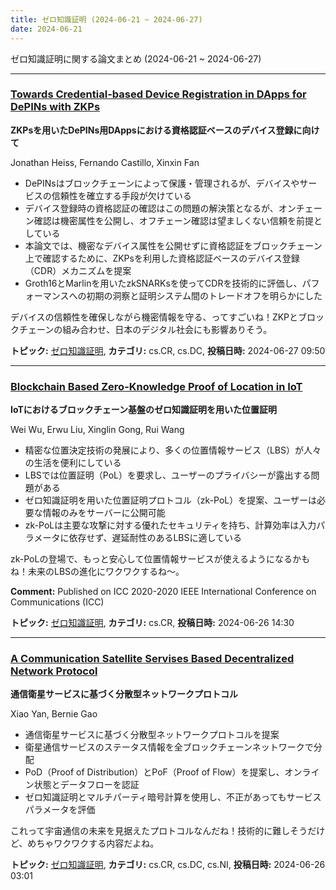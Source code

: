 ```yaml
---
title: ゼロ知識証明 (2024-06-21 ~ 2024-06-27)
date: 2024-06-21
---
```


ゼロ知識証明に関する論文まとめ (2024-06-21 ~ 2024-06-27)


- - -

### [Towards Credential-based Device Registration in DApps for DePINs with ZKPs](http://arxiv.org/abs/2406.19042)

**ZKPsを用いたDePINs用DAppsにおける資格認証ベースのデバイス登録に向けて**

Jonathan Heiss, Fernando Castillo, Xinxin Fan

- DePINsはブロックチェーンによって保護・管理されるが、デバイスやサービスの信頼性を確立する手段が欠けている
- デバイス登録時の資格認証の確認はこの問題の解決策となるが、オンチェーン確認は機密属性を公開し、オフチェーン確認は望ましくない信頼を前提としている
- 本論文では、機密なデバイス属性を公開せずに資格認証をブロックチェーン上で確認するために、ZKPsを利用した資格認証ベースのデバイス登録（CDR）メカニズムを提案
- Groth16とMarlinを用いたzkSNARKsを使ってCDRを技術的に評価し、パフォーマンスへの初期の洞察と証明システム間のトレードオフを明らかにした

デバイスの信頼性を確保しながら機密情報を守る、ってすごいね！ZKPとブロックチェーンの組み合わせ、日本のデジタル社会にも影響ありそう。



**トピック:** [ゼロ知識証明](../../zkp), **カテゴリ:** cs.CR, cs.DC, **投稿日時:** 2024-06-27 09:50


- - -

### [Blockchain Based Zero-Knowledge Proof of Location in IoT](http://arxiv.org/abs/2406.18389)

**IoTにおけるブロックチェーン基盤のゼロ知識証明を用いた位置証明**

Wei Wu, Erwu Liu, Xinglin Gong, Rui Wang

- 精密な位置決定技術の発展により、多くの位置情報サービス（LBS）が人々の生活を便利にしている
- LBSでは位置証明（PoL）を要求し、ユーザーのプライバシーが露出する問題がある
- ゼロ知識証明を用いた位置証明プロトコル（zk-PoL）を提案、ユーザーは必要な情報のみをサーバーに公開可能
- zk-PoLは主要な攻撃に対する優れたセキュリティを持ち、計算効率は入力パラメータに依存せず、遅延耐性のあるLBSに適している

zk-PoLの登場で、もっと安心して位置情報サービスが使えるようになるかもね！未来のLBSの進化にワクワクするね～。

**Comment:** Published on ICC 2020-2020 IEEE International Conference on   Communications (ICC)

**トピック:** [ゼロ知識証明](../../zkp), **カテゴリ:** cs.CR, **投稿日時:** 2024-06-26 14:30


- - -

### [A Communication Satellite Servises Based Decentralized Network Protocol](http://arxiv.org/abs/2406.18032)

**通信衛星サービスに基づく分散型ネットワークプロトコル**

Xiao Yan, Bernie Gao

- 通信衛星サービスに基づく分散型ネットワークプロトコルを提案
- 衛星通信サービスのステータス情報を全ブロックチェーンネットワークで分配
- PoD（Proof of Distribution）とPoF（Proof of Flow）を提案し、オンライン状態とデータフローを認証
- ゼロ知識証明とマルチパーティ暗号計算を使用し、不正があってもサービスパラメータを評価

これって宇宙通信の未来を見据えたプロトコルなんだね！技術的に難しそうだけど、めちゃワクワクする内容だよね。



**トピック:** [ゼロ知識証明](../../zkp), **カテゴリ:** cs.CR, cs.DC, cs.NI, **投稿日時:** 2024-06-26 03:01
